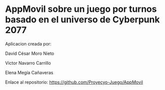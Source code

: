 # AppMovil sobre un juego por turnos basado en el universo de Cyberpunk 2077 

Aplicacion creada por:

David César Moro Nieto

Victor Navarro Carrillo

Elena Megía Cañaveras

Enlace al repositorio: https://github.com/Proyecyo-Juego/AppMovil
